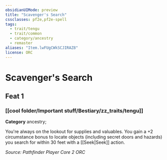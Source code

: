 ```yaml
---
obsidianUIMode: preview
title: "Scavenger's Search"
cssclasses: pf2e,pf2e-spell
tags:
  - trait/tengu
  - trait/common
  - category/ancestry
  - remaster
aliases: "Item.lwFUgCWkSCJIRAZ8"
license: ORC
---
```

# Scavenger's Search
## Feat 1
### [[cool folder/Important stuff/Bestiary/zz_traits/tengu]]

**Category** ancestry; 




You're always on the lookout for supplies and valuables. You gain a +2 circumstance bonus to locate objects (including secret doors and hazards) you search for within 30 feet with a [[Seek|Seek]] action.

*Source: Pathfinder Player Core 2*
*ORC*